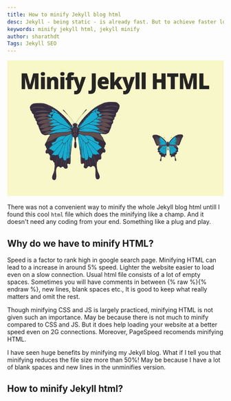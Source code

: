```yaml
---
title: How to minify Jekyll blog html
desc: Jekyll - being static - is already fast. But to achieve faster loading speed we can minify the html. Minifying CSS and JS is already in practice and there are many ways to do it. But Jekyll posts and pages are in markdown and you may not be able to minify all of them using a tool. Use this code to minify html and observe the change is loading speed.
keywords: minify jekyll html, jekyll minify
author: sharathdt
Tags: Jekyll SEO
---
```


<img alt="how to compress html jekyll" title="jekyll compress html" itemprop="thumbnailUrl" src="/images/how-to-minify-jekyll-html.jpg">

There was not a convenient way to minify the whole Jekyll blog html untill I found this cool ```html``` file which does the minifying like a champ. And it doesn't need any coding from your end. Something like a plug and play.

## Why do we have to minify HTML?

Speed is a factor to rank high in google search page. Minifying HTML can lead to a increase in around 5% speed. Lighter the website easier to load even on a slow connection. Usual html file consists of a lot of empty spaces. Sometimes you will have comments in between {% raw %}<!-- and -->{% endraw %}, new lines, blank spaces etc., It is good to keep what really matters and omit the rest.

Though minifying CSS and JS is largely practiced, minifying HTML is not given such an importance. May be because there is not much to minify compared to CSS and JS. But it does help loading your website at a better speed even on 2G connections. Moreover, PageSpeed recomends minifying HTML.

I have seen huge benefits by minifying my Jekyll blog. What if I tell you that minifying reduces the file size more than 50%! May be because I have a lot of blank spaces and new lines in the unminifies version.

## How to minify Jekyll html?

